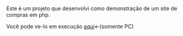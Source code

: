 #
Este é um projeto que desenvolvi como demonstração de um site de compras em php.

Você pode ve-lo em execução <a target="_blank" href="https://virtual-shop-example.herokuapp.com/">aqui</a><-(somente PC)
